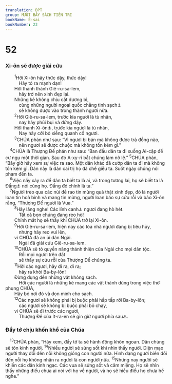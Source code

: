 ```yaml
---
translation: BPT
group: MƯỜI BẢY SÁCH TIÊN TRI
bookName: Ê-sai 
bookNumber: 23
---
```


<div class="title"><h1>52</h1><h3>Xi-ôn sẽ được giải cứu</h3></div>
<span class="verse es_52_1">  <sup>1</sup>Hỡi Xi-ôn hãy thức dậy, thức dậy!<br/>   Hãy tỏ ra mạnh dạn!<br/>  Hỡi thành thánh Giê-ru-sa-lem,<br/>   hãy trở nên xinh đẹp lại.<br/>  Những kẻ không chịu cắt dương bì,<br/>   cùng những người ngoại quốc chẳng tinh sạch<a data-toggle="tooltip" data-placement="bottom" title="Hay “những người đàn ông dơ bẩn chưa chịu cắt dương bì.”">⚓</a><br/>   sẽ không được vào trong thành ngươi nữa.<br/></span>
<span class="verse es_52_2">  <sup>2</sup>Hỡi Giê-ru-sa-lem, trước kia ngươi là tù nhân,<br/>   nay hãy phủi bụi và đứng dậy.<br/>  Hỡi thành Xi-ôn<a data-toggle="tooltip" data-placement="bottom" title="Nguyên văn, “con gái Xi-ôn.” Xem chữ “Xi-ôn” trong Bảng Giải Thích Từ Ngữ.">⚓</a>, trước kia ngươi là tù nhân,<br/>   Nay hãy cởi bỏ xiềng quanh cổ ngươi.<br/></span>
<span class="verse es_52_3">  <sup>3</sup>CHÚA phán như sau: “Vì ngươi bị bán mà không được trả đồng nào,<br/>   nên ngươi sẽ được chuộc mà không tốn kém gì.”<br/></span>
<span class="verse es_52_4"> <sup>4</sup>CHÚA là Thượng Đế phán như sau: “Ban đầu dân ta đi xuống Ai-cập để cư ngụ một thời gian. Sau đó A-xy-ri bắt chúng làm nô lệ.”</span>
<span class="verse es_52_5"><sup>5</sup>CHÚA phán, “Bây giờ hãy xem sự việc ra sao. Một dân khác đã cướp dân ta đi mà không tốn kém gì. Dân nầy là dân cai trị họ đã chế giễu ta. Suốt ngày chúng nói phạm đến ta.<br/></span>
<span class="verse es_52_6"> <sup>6</sup>Việc nầy xảy ra để dân ta biết ta là ai, và trong tương lai, họ sẽ biết ta là Đấng<a data-toggle="tooltip" data-placement="bottom" title="Hay “Ta là Ta.” Đây là danh xưng Gia-vê (tiếng Hê-bơ-rơ) của Thượng Đế. Danh hiệu nầy cho thấy Ngài sống đời đời và luôn luôn hiện diện với dân Ngài.">⚓</a> nói cùng họ. Đấng đó chính là ta.”<br/></span>
<span class="verse es_52_7"> <sup>7</sup>Người trèo qua các núi để rao tin mừng quả thật xinh đẹp, đó là người loan tin hoà bình và mang tin mừng, người loan báo sự cứu rỗi và bảo Xi-ôn rằng, “Thượng Đế ngươi là Vua.”<br/></span>
<span class="verse es_52_8">  <sup>8</sup>Hãy lắng nghe! Các lính canh<a data-toggle="tooltip" data-placement="bottom" title="Những người lính đứng trên tường thành để xem có sứ giả đến hay quân thù tiến về phía thành phố. Nhưng đây có thể nghĩa là các nhà tiên tri.">⚓</a> ngươi đang hò hét.<br/>   Tất cả bọn chúng đang reo hò!<br/>  Chính mắt họ sẽ thấy khi CHÚA trở lại Xi-ôn.<br/></span>
<span class="verse es_52_9">  <sup>9</sup>Hỡi Giê-ru-sa-lem, hiện nay các tòa nhà ngươi đang bị tiêu hủy,<br/>   nhưng hãy reo vui lên,<br/>  vì CHÚA đã an ủi dân Ngài.<br/>   Ngài đã giải cứu Giê-ru-sa-lem.<br/></span>
<span class="verse es_52_10">  <sup>10</sup>CHÚA sẽ tỏ quyền năng thánh thiện của Ngài cho mọi dân tộc.<br/>   Rồi mọi người trên đất<br/>   sẽ thấy sự cứu rỗi của Thượng Đế chúng ta.<br/></span>
<span class="verse es_52_11">  <sup>11</sup>Hỡi các ngươi, hãy đi ra, đi ra;<br/>   hãy ra khỏi Ba-by-lôn!<br/>  Đừng đụng đến những vật không sạch.<br/>   Hỡi các ngươi là những kẻ mang các vật thánh dùng trong việc thờ phụng CHÚA,<br/>  Hãy bỏ nơi đó và dọn mình cho sạch.<br/></span>
<span class="verse es_52_12">  <sup>12</sup>Các ngươi sẽ không phải bị buộc phải hấp tấp rời Ba-by-lôn;<br/>   các ngươi sẽ không bị buộc phải bỏ chạy,<br/>  vì CHÚA sẽ đi trước các ngươi,<br/>   Thượng Đế của Ít-ra-en sẽ gìn giữ ngươi phía sau<a data-toggle="tooltip" data-placement="bottom" title="Điều nầy cho thấy Thượng Đế sẽ bảo vệ dân Ngài. Xem Xuất 14:19, 20.">⚓</a>.<br/></span>
<div class="title"><h3>Đầy tớ chịu khốn khổ của Chúa</h3></div>
<span class="verse es_52_13"> <sup>13</sup>CHÚA phán, “Hãy xem, đầy tớ ta sẽ hành động khôn ngoan. Dân chúng sẽ tôn kính người.</span>
<span class="verse es_52_14"><sup>14</sup>Nhiều người sẽ sửng sốt khi nhìn thấy người. Diện mạo người thay đổi đến nỗi không giống con người nữa. Hình dạng người biến đổi đến nỗi họ không nhận ra người là con người nữa.</span>
<span class="verse es_52_15"><sup>15</sup>Nhưng nay người sẽ khiến các dân kinh ngạc. Các vua sẽ sửng sốt và câm miệng. Họ sẽ nhìn thấy những điều chưa ai nói với họ về người, và họ sẽ hiểu điều họ chưa hề nghe.”<br/></span>
